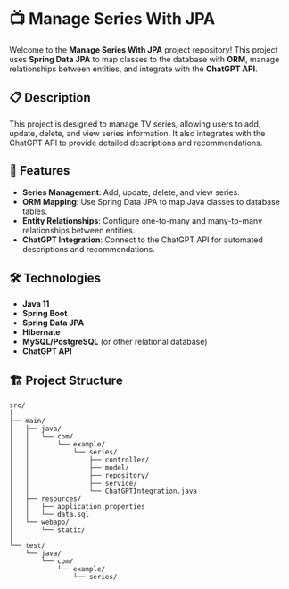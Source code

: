 # 📺 Manage Series With JPA

Welcome to the **Manage Series With JPA** project repository! This project uses **Spring Data JPA** to map classes to the database with **ORM**, manage relationships between entities, and integrate with the **ChatGPT API**.

## 📋 Description

This project is designed to manage TV series, allowing users to add, update, delete, and view series information. It also integrates with the ChatGPT API to provide detailed descriptions and recommendations.

## 🚀 Features

- **Series Management**: Add, update, delete, and view series.
- **ORM Mapping**: Use Spring Data JPA to map Java classes to database tables.
- **Entity Relationships**: Configure one-to-many and many-to-many relationships between entities.
- **ChatGPT Integration**: Connect to the ChatGPT API for automated descriptions and recommendations.

## 🛠️ Technologies

- **Java 11**
- **Spring Boot**
- **Spring Data JPA**
- **Hibernate**
- **MySQL/PostgreSQL** (or other relational database)
- **ChatGPT API**

## 🏗️ Project Structure

```plaintext
src/
│
├── main/
│   ├── java/
│   │   └── com/
│   │       └── example/
│   │           └── series/
│   │               ├── controller/
│   │               ├── model/
│   │               ├── repository/
│   │               ├── service/
│   │               └── ChatGPTIntegration.java
│   ├── resources/
│   │   ├── application.properties
│   │   └── data.sql
│   └── webapp/
│       └── static/
│
└── test/
    └── java/
        └── com/
            └── example/
                └── series/
